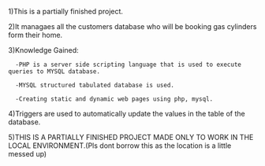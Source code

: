 1)This is a partially finished project. 

2)It managaes all the customers database who will be booking gas cylinders form their home. 

3)Knowledge Gained: 
      
      -PHP is a server side scripting language that is used to execute queries to MYSQL database. 
      
      -MYSQL structured tabulated database is used.
      
      -Creating static and dynamic web pages using php, mysql. 
 
4)Triggers are used to automatically update the values in the table of the database.

5)THIS IS A PARTIALLY FINISHED PROJECT MADE ONLY TO WORK IN THE LOCAL ENVIRONMENT.(Pls dont borrow this as the location is a little messed up)

